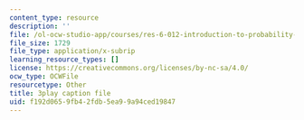 ```yaml
---
content_type: resource
description: ''
file: /ol-ocw-studio-app/courses/res-6-012-introduction-to-probability-spring-2018/f192d0659fb42fdb5ea99a94ced19847_MlsVWPWIxHI.srt
file_size: 1729
file_type: application/x-subrip
learning_resource_types: []
license: https://creativecommons.org/licenses/by-nc-sa/4.0/
ocw_type: OCWFile
resourcetype: Other
title: 3play caption file
uid: f192d065-9fb4-2fdb-5ea9-9a94ced19847
---
```

